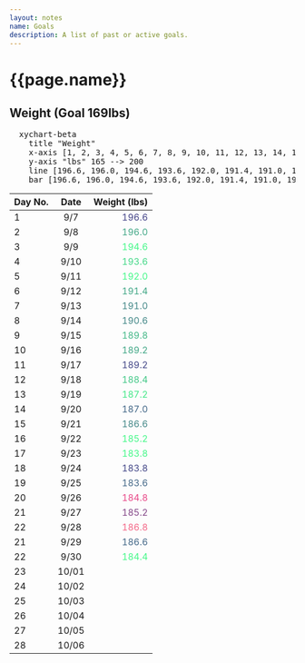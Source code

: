 ```yaml
---
layout: notes
name: Goals
description: A list of past or active goals.
---
```

<h1>{{page.name}}</h1>
  
  
<h2>Weight (Goal 169lbs)</h2>
  
<pre class="mermaid" >
  xychart-beta
    title "Weight" 
    x-axis [1, 2, 3, 4, 5, 6, 7, 8, 9, 10, 11, 12, 13, 14, 15, 16, 17, 18, 19, 20, 21, 22, 23, 24, 25, 26, 27, 28, 29, 30] 
    y-axis "lbs" 165 --> 200
    line [196.6, 196.0, 194.6, 193.6, 192.0, 191.4, 191.0, 190.6, 189.8, 189.2, 189.2, 188.4, 187.2, 187.0, 186.6, 185.2, 183.8, 183.8, 183.6, 184.8, 185.2, 186.8, 186.6, 184.4]
    bar [196.6, 196.0, 194.6, 193.6, 192.0, 191.4, 191.0, 190.6, 189.8, 189.2, 189.2, 188.4, 187.2, 187.0, 186.6, 185.2, 183.8, 183.8, 183.6, 184.8, 185.2, 186.8, 186.6, 184.4]
</pre>
  
|Day No.|Date|Weight (lbs)|
|:---|:---:|---:|
|1|9/7|<font color="444488"> 196.6</font>|
|2|9/8|<font color="44A888"> 196.0</font>|
|3|9/9|<font color="#44F888">194.6</font>|
|4|9/10|<font color="#44D888">193.6</font>|
|5|9/11|<font color="#44F888">192.0</font>|
|6|9/12|<font color="#44A888">191.4</font>|
|7|9/13|<font color="#448888">191.0</font>|
|8|9/14|<font color="#448888">190.6</font>|
|9|9/15|<font color="#44B888">189.8</font>|
|10|9/16|<font color="#44A888">189.2</font>|
|11|9/17|<font color="#444888">189.2</font>|
|12|9/18|<font color="#44C888">188.4</font>|
|13|9/19|<font color="#44E888">187.2</font>|
|14|9/20|<font color="#446888">187.0</font>|
|15|9/21|<font color="#448888">186.6</font>|
|16|9/22|<font color="#44F888">185.2</font>|
|17|9/23|<font color="#44F888">183.8</font>|
|18|9/24|<font color="#444888">183.8</font>|
|19|9/25|<font color="#446888">183.6</font>|
|20|9/26|<font color="#E84888">184.8</font>|
|21|9/27|<font color="#844888">185.2</font>|
|22|9/28|<font color="#F46888">186.8</font>|
|21|9/29|<font color="#446888">186.6</font>|
|22|9/30|<font color="#44F888">184.4</font>|
|23|10/01|<font color="#446888"></font>|
|24|10/02|<font color="#446888"></font>|
|25|10/03|<font color="#446888"></font>|
|26|10/04|<font color="#446888"></font>|
|27|10/05|<font color="#446888"></font>|
|28|10/06|<font color="#446888"></font>|


